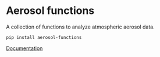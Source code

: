 # Aerosol functions
A collection of functions to analyze atmospheric aerosol data.
```shell
pip install aerosol-functions
```
[Documentation](https://jlpl.github.io/aerosol-functions/)
